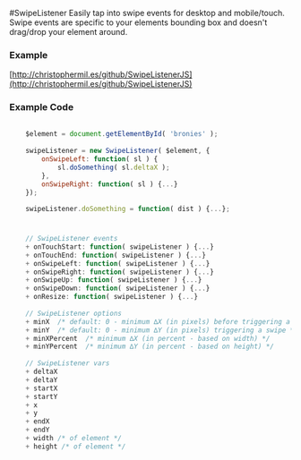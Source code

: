 #SwipeListener
Easily tap into swipe events for desktop and mobile/touch. Swipe events are specific to your elements bounding box and doesn't drag/drop your element around.

### Example
[http://christophermil.es/github/SwipeListenerJS](http://christophermil.es/github/SwipeListenerJS)

### Example Code
```javascript
	
	$element = document.getElementById( 'bronies' );
	
	swipeListener = new SwipeListener( $element, {
		onSwipeLeft: function( sl ) {
			sl.doSomething( sl.deltaX );
		},
		onSwipeRight: function( sl ) {...}
	});
	
	swipeListener.doSomething = function( dist ) {...};
	
```

### 
```javascript
	// SwipeListener events
	+ onTouchStart: function( swipeListener ) {...}
	+ onTouchEnd: function( swipeListener ) {...}
	+ onSwipeLeft: function( swipeListener ) {...}
	+ onSwipeRight: function( swipeListener ) {...}
	+ onSwipeUp: function( swipeListener ) {...}
	+ onSwipeDown: function( swipeListener ) {...}
	+ onResize: function( swipeListener ) {...}
	
	// SwipeListener options
	+ minX  /* default: 0 - minimum ∆X (in pixels) before triggering a swipe */
	+ minY  /* default: 0 - minimum ∆Y (in pixels) triggering a swipe */
	+ minXPercent  /* minimum ∆X (in percent - based on width) */
	+ minYPercent  /* minimum ∆Y (in percent - based on height) */
	
	// SwipeListener vars
	+ deltaX
	+ deltaY
	+ startX
	+ startY
	+ x
	+ y
	+ endX
	+ endY
	+ width /* of element */
	+ height /* of element */
```
